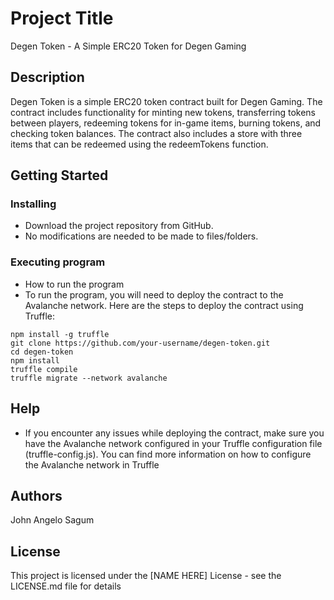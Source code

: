 # Project Title

Degen Token - A Simple ERC20 Token for Degen Gaming

## Description

Degen Token is a simple ERC20 token contract built for Degen Gaming. The contract includes functionality for minting new tokens, transferring tokens between players, redeeming tokens for in-game items, burning tokens, and checking token balances. The contract also includes a store with three items that can be redeemed using the redeemTokens function.

## Getting Started

### Installing

* Download the project repository from GitHub.
* No modifications are needed to be made to files/folders.

### Executing program

* How to run the program
* To run the program, you will need to deploy the contract to the Avalanche network. Here are the steps to deploy the contract using Truffle:
```
npm install -g truffle
git clone https://github.com/your-username/degen-token.git
cd degen-token
npm install
truffle compile
truffle migrate --network avalanche
```

## Help

* If you encounter any issues while deploying the contract, make sure you have the Avalanche network configured in your Truffle configuration file (truffle-config.js). You can find more information on how to configure the Avalanche network in Truffle

## Authors
John Angelo Sagum


## License

This project is licensed under the [NAME HERE] License - see the LICENSE.md file for details
